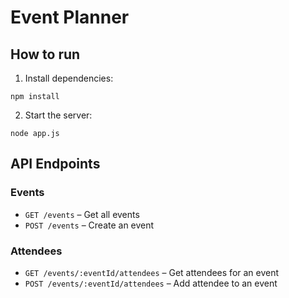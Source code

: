 # Event Planner

## How to run

1. Install dependencies:
```
npm install
```

2. Start the server:
```
node app.js
```

## API Endpoints

### Events
- `GET /events` – Get all events
- `POST /events` – Create an event

### Attendees
- `GET /events/:eventId/attendees` – Get attendees for an event
- `POST /events/:eventId/attendees` – Add attendee to an event
